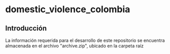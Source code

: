 # domestic_violence_colombia

## Introducción

La información requerida para el desarrollo de este repositorio se encuentra almacenada en el archivo "archive.zip", ubicado en la carpeta raíz
